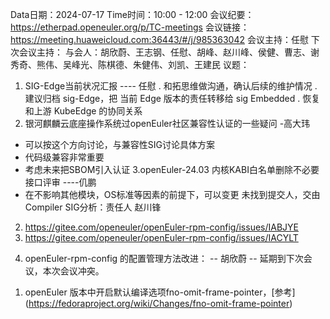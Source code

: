 Data日期：2024-07-17
Time时间：10:00 - 12:00
会议纪要：https://etherpad.openeuler.org/p/TC-meetings
会议链接：https://meeting.huaweicloud.com:36443/#/j/985363042
会议主持：任慰
下次会议主持：
与会人：胡欣蔚、王志钢、任慰、胡峰、赵川峰、侯健、曹志、谢秀奇、熊伟、吴峰光、陈棋德、朱健伟、刘凯、王建民
议题：

1. SIG-Edge当前状况汇报  ---- 任慰
  . 和拓思维做沟通，确认后续的维护情况
  . 建议归档 sig-Edge，把 当前 Edge 版本的责任转移给 sig Embedded
  . 恢复和上游 KubeEdge 的协同关系
2. 银河麒麟云底座操作系统过openEuler社区兼容性认证的一些疑问 -高大玮
  * 可以按这个方向讨论，与兼容性SIG讨论具体方案
  * 代码级兼容非常重要
  * 考虑未来把SBOM引入认证
3.openEuler-24.03 内核KABI白名单删除不必要接口评审 ----仉鹏
  * 在不影响其他模块，OS标准等因素的前提下，可以变更
    未找到提交人，交由Compiler SIG分析：责任人 赵川锋
   2) https://gitee.com/openeuler/openEuler-rpm-config/issues/IABJYE
   3) https://gitee.com/openeuler/openEuler-rpm-config/issues/IACYLT
4. openEuler-rpm-config 的配置管理方法改进： -- 胡欣蔚  -- 延期到下次会议，本次会议冲突。
  1) openEuler 版本中开启默认编译选项fno-omit-frame-pointer，[参考]    (https://fedoraproject.org/wiki/Changes/fno-omit-frame-pointer)
